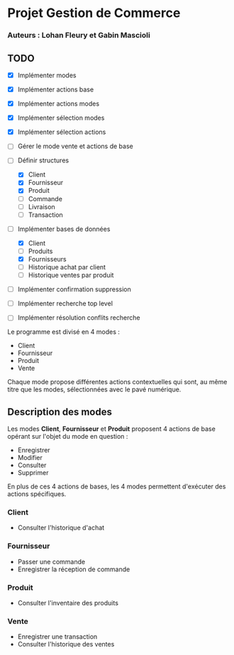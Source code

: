 # Projet Gestion de Commerce
### Auteurs : Lohan Fleury et Gabin Mascioli

## TODO
- [x] Implémenter modes
- [x] Implémenter actions base
- [x] Implémenter actions modes
- [x] Implémenter sélection modes
- [x] Implémenter sélection actions
- [ ] Gérer le mode vente et actions de base
- [ ] Définir structures
    - [x] Client
    - [x] Fournisseur
    - [x] Produit
    - [ ] Commande
    - [ ] Livraison
    - [ ] Transaction
- [ ] Implémenter bases de données
    - [x] Client
    - [ ] Produits
    - [x] Fournisseurs
    - [ ] Historique achat par client
    - [ ] Historique ventes par produit
- [ ] Implémenter confirmation suppression
- [ ] Implémenter recherche top level
- [ ] Implémenter résolution conflits recherche


Le programme est divisé en 4 modes :
- Client
- Fournisseur
- Produit
- Vente

Chaque mode propose différentes actions contextuelles qui sont, au même titre
que les modes, sélectionnées avec le pavé numérique.

## Description des modes

Les modes **Client**, **Fournisseur** et **Produit** proposent 4 actions de base
opérant sur l'objet du mode en question :
- Enregistrer
- Modifier
- Consulter
- Supprimer

En plus de ces 4 actions de bases, les 4 modes permettent d'exécuter des actions
spécifiques.

### Client
- Consulter l'historique d'achat

### Fournisseur
- Passer une commande
- Enregistrer la réception de commande

### Produit
- Consulter l'inventaire des produits

### Vente
- Enregistrer une transaction
- Consulter l'historique des ventes
